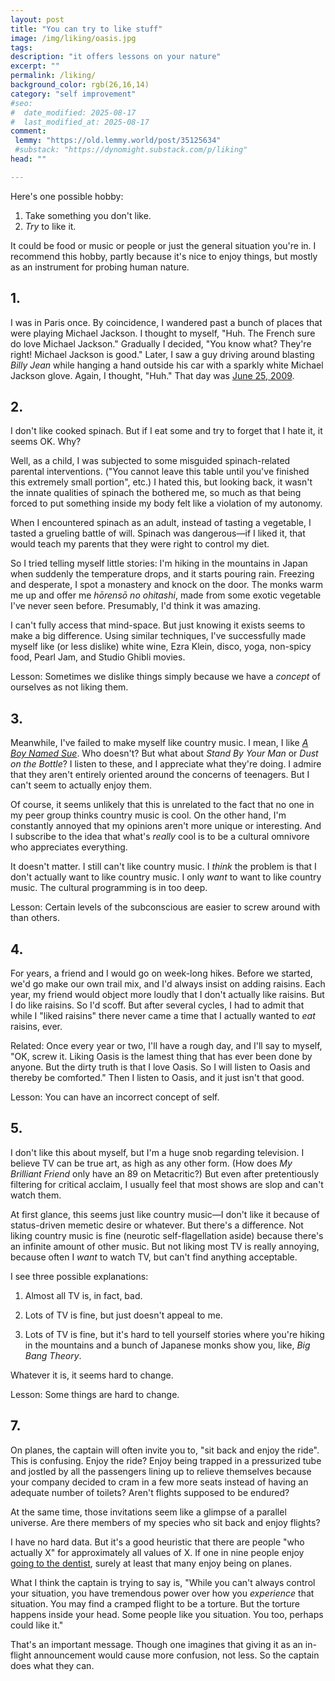 ```yaml
---
layout: post
title: "You can try to like stuff"
image: /img/liking/oasis.jpg
tags: 
description: "it offers lessons on your nature"
excerpt: ""
permalink: /liking/
background_color: rgb(26,16,14)
category: "self improvement"
#seo:
#  date_modified: 2025-08-17
#  last_modified_at: 2025-08-17
comment:
 lemmy: "https://old.lemmy.world/post/35125634"
 #substack: "https://dynomight.substack.com/p/liking"
head: ""

---
```


Here's one possible hobby:

1. Take something you don't like.
2. *Try* to like it.

It could be food or music or people or just the general situation you're in. I recommend this hobby, partly because it's nice to enjoy things, but mostly as an instrument for probing human nature.

## 1.

I was in Paris once. By coincidence, I wandered past a bunch of places that were playing Michael Jackson. I thought to myself, "Huh. The French sure do love Michael Jackson." Gradually I decided, "You know what? They're right! Michael Jackson is good." Later, I saw a guy driving around blasting *Billy Jean* while hanging a hand outside his car with a sparkly white Michael Jackson glove. Again, I thought, "Huh." That day was [June 25, 2009](https://en.wikipedia.org/wiki/Death_of_Michael_Jackson).

## 2.

I don't like cooked spinach. But if I eat some and try to forget that I hate it, it seems OK. Why?

Well, as a child, I was subjected to some misguided spinach-related parental interventions. ("You cannot leave this table until you've finished this extremely small portion", etc.) I hated this, but looking back, it wasn't the innate qualities of spinach the bothered me, so much as that being forced to put something inside my body felt like a violation of my autonomy.

When I encountered spinach as an adult, instead of tasting a vegetable, I tasted a grueling battle of will. Spinach was dangerous—if I liked it, that would teach my parents that they were right to control my diet.

So I tried telling myself little stories: I'm hiking in the mountains in Japan when suddenly the temperature drops, and it starts pouring rain. Freezing and desperate, I spot a monastery and knock on the door. The monks warm me up and offer me *hōrensō no ohitashi*, made from some exotic vegetable I've never seen before. Presumably, I'd think it was amazing.

I can't fully access that mind-space. But just knowing it exists seems to make a big difference. Using similar techniques, I've successfully made myself like (or less dislike) white wine, Ezra Klein, disco, yoga, non-spicy food, Pearl Jam, and Studio Ghibli movies.

Lesson: Sometimes we dislike things simply because we have a *concept* of ourselves as not liking them.

## 3.

Meanwhile, I've failed to make myself like country music. I mean, I like [*A Boy Named Sue*](https://www.youtube.com/watch?v=WOHPuY88Ry4). Who doesn't? But what about *Stand By Your Man* or *Dust on the Bottle*? I listen to these, and I appreciate what they're doing. I admire that they aren't entirely oriented around the concerns of teenagers. But I can't seem to actually enjoy them.

Of course, it seems unlikely that this is unrelated to the fact that no one in my peer group thinks country music is cool. On the other hand, I'm constantly annoyed that my opinions aren't more unique or interesting. And I subscribe to the idea that what's *really* cool is to be a cultural omnivore who appreciates everything.

It doesn't matter. I still can't like country music. I *think* the problem is that I don't actually want to like country music. I only *want* to want to like country music. The cultural programming is in too deep.

Lesson: Certain levels of the subconscious are easier to screw around with than others.

## 4.

For years, a friend and I would go on week-long hikes. Before we started, we'd go make our own trail mix, and I'd always insist on adding raisins. Each year, my friend would object more loudly that I don't actually like raisins. But I do like raisins. So I'd scoff. But after several cycles, I had to admit that while I "liked raisins" there never came a time that I actually wanted to *eat* raisins, ever.

Related: Once every year or two, I'll have a rough day, and I'll say to myself, "OK, screw it. Liking Oasis is the lamest thing that has ever been done by anyone. But the dirty truth is that I love Oasis. So I will listen to Oasis and thereby be comforted." Then I listen to Oasis, and it just isn't that good.

Lesson: You can have an incorrect concept of self.

## 5.

I don't like this about myself, but I'm a huge snob regarding television. I believe TV can be true art, as high as any other form. (How does *My Brilliant Friend* only have an 89 on Metacritic?) But even after pretentiously filtering for critical acclaim, I usually feel that most shows are slop and can't watch them.

At first glance, this seems just like country music—I don't like it because of status-driven memetic desire or whatever. But there's a difference. Not liking country music is fine (neurotic self-flagellation aside) because there's an infinite amount of other music. But not liking most TV is really annoying, because often I *want* to watch TV, but can't find anything acceptable.

I see three possible explanations:

1. Almost all TV is, in fact, bad.

2. Lots of TV is fine, but just doesn't appeal to me.

3. Lots of TV is fine, but it's hard to tell yourself stories where you're hiking in the mountains and a bunch of Japanese monks show you, like, *Big Bang Theory*.

Whatever it is, it seems hard to change.

Lesson: Some things are hard to change.

## 7.

On planes, the captain will often invite you to, "sit back and enjoy the ride". This is confusing. Enjoy the ride? Enjoy being trapped in a pressurized tube and jostled by all the passengers lining up to relieve themselves because your company decided to cram in a few more seats instead of having an adequate number of toilets? Aren't flights supposed to be endured?

At the same time, those invitations seem like a glimpse of a parallel universe. Are there members of my species who sit back and enjoy flights?

I have no hard data. But it's a good heuristic that there are people "who actually X" for approximately all values of X. If one in nine people enjoy [going to the dentist](https://doi.org/10.1111/joor.13305), surely at least that many enjoy being on planes.

What I think the captain is trying to say is, "While you can't always control your situation, you have tremendous power over how you *experience* that situation. You may find a cramped flight to be a torture. But the torture happens inside your head. Some people like you situation. You too, perhaps could like it."

That's an important message. Though one imagines that giving it as an in-flight announcement would cause more confusion, not less. So the captain does what they can.